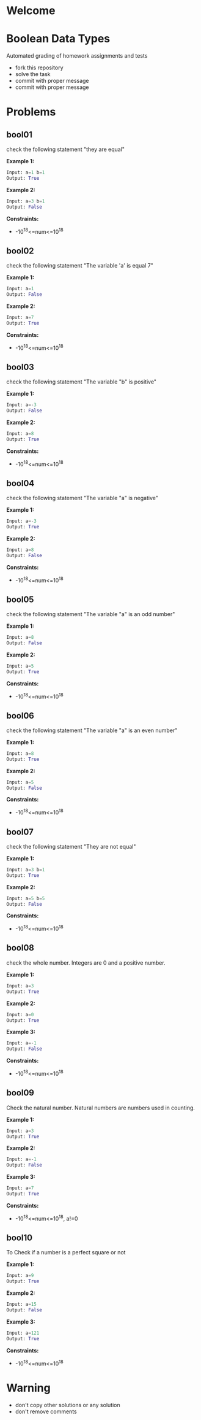 # Welcome
# Boolean Data Types

Automated grading of homework assignments and tests
- fork this repository
- solve the task
- commit with proper message
- commit with proper message

# Problems
## bool01

  check the following statement "they are equal"

**Example 1:**

```Python
Input: a=1 b=1
Output: True

```

**Example 2:**

```Python
Input: a=3 b=1
Output: False

```

**Constraints:**
- -10<sup>18</sup><=num<=10<sup>18</sup>

## bool02

  check the following statement "The variable 'a' is equal 7"

**Example 1:**

```Python
Input: a=1
Output: False

```

**Example 2:**

```Python
Input: a=7
Output: True

```

**Constraints:**
- -10<sup>18</sup><=num<=10<sup>18</sup>

## bool03

  check the following statement "The variable "b" is positive"

**Example 1:**

```Python
Input: a=-3
Output: False

```

**Example 2:**

```Python
Input: a=8
Output: True

```

**Constraints:**
- -10<sup>18</sup><=num<=10<sup>18</sup>

## bool04

  check the following statement "The variable "a" is negative"

**Example 1:**

```Python
Input: a=-3
Output: True

```

**Example 2:**

```Python
Input: a=8
Output: False

```

**Constraints:**
- -10<sup>18</sup><=num<=10<sup>18</sup>

## bool05

  check the following statement "The variable "a" is an odd number"

**Example 1:**

```Python
Input: a=8
Output: False

```

**Example 2:**

```Python
Input: a=5
Output: True

```

**Constraints:**
- -10<sup>18</sup><=num<=10<sup>18</sup>

## bool06

  check the following statement "The variable "a" is an even number"

**Example 1:**

```Python
Input: a=8
Output: True

```

**Example 2:**

```Python
Input: a=5
Output: False

```

**Constraints:**
- -10<sup>18</sup><=num<=10<sup>18</sup>

## bool07

  check the following statement "They are not equal"

**Example 1:**

```Python
Input: a=3 b=1
Output: True

```

**Example 2:**

```Python
Input: a=5 b=5
Output: False

```

**Constraints:**
- -10<sup>18</sup><=num<=10<sup>18</sup>

## bool08

  check the whole number. Integers are 0 and a positive number.

**Example 1:**

```Python
Input: a=3
Output: True

```

**Example 2:**

```Python
Input: a=0
Output: True

```

**Example 3:**

```Python
Input: a=-1
Output: False

```

**Constraints:**
- -10<sup>18</sup><=num<=10<sup>18</sup>

## bool09

  Check the natural number. Natural numbers are numbers used in counting.

**Example 1:**

```Python
Input: a=3
Output: True

```

**Example 2:**

```Python
Input: a=-1
Output: False

```

**Example 3:**

```Python
Input: a=7
Output: True

```

**Constraints:**
- -10<sup>18</sup><=num<=10<sup>18</sup>, a!=0

## bool10

  To Check if a number is a perfect square or not

**Example 1:**

```Python
Input: a=9
Output: True

```

**Example 2:**

```Python
Input: a=15
Output: False

```

**Example 3:**

```Python
Input: a=121
Output: True

```

**Constraints:**
- -10<sup>18</sup><=num<=10<sup>18</sup>


# Warning
- don't copy other solutions or any solution
- don't remove comments